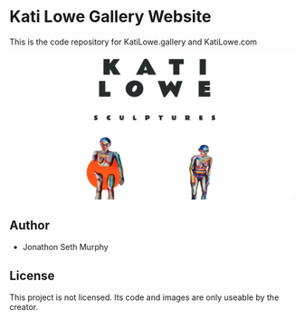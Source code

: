 # Kati Lowe Gallery Website

This is the code repository for KatiLowe.gallery and KatiLowe.com

![alt text](public_html/imgs/screenshot.png?raw=true "Title")

## Author

* Jonathon Seth Murphy

## License

This project is not licensed. Its code and images are only useable by the creator.
